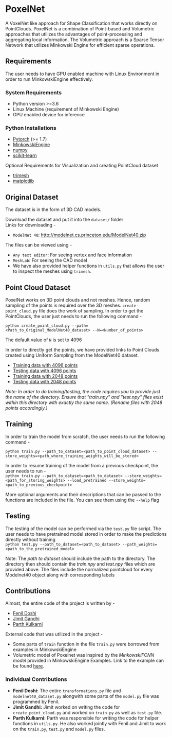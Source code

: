 # PoxelNet
A VoxelNet like approach for Shape Classification that works directly on PointClouds. PoxelNet is a combination of Point-based and Volumetric approaches that utilizes the advantages of point-processing and aggregating local information. The Volumetric approach is a Sparse Tensor Network that utilizes Minkowski Engine for efficient sparse operations. 

## Requirements
The user needs to have GPU enabled machine with Linux Environment in order to run MinkowskiEngine effectively. 

### System Requirements
- Python version >=3.6
- Linux Machine (requirement of Minkowski Engine)
- GPU enabled device for inference

### Python Installations
- [Pytorch](https://pytorch.org/get-started/locally/) (>= 1.7)
- [MinkowskiEngine](https://github.com/NVIDIA/MinkowskiEngine)
- [numpy](https://numpy.org/install/)
- [scikit-learn](https://scikit-learn.org/stable/install.html)  

Optional Requirements for Visualization and creating PointCloud dataset
- [trimesh](https://trimsh.org/)
- [matplotlib](https://matplotlib.org/)

## Original Dataset
The dataset is in the form of 3D CAD models. 

Download the dataset and put it into the ```dataset/``` folder  
Links for downloading - 
- ```ModelNet 40```: http://modelnet.cs.princeton.edu/ModelNet40.zip

The files can be viewed using - 
- ```Any text editor```: For seeing vertex and face information
- ```MeshLab```: For seeing the CAD model
- We have also provided helper functions in ```utils.py``` that allows the user to inspect the meshes using ```trimesh```.

## Point Cloud Dataset
PoxelNet works on 3D point clouds and not meshes. Hence, random sampling of the points is required over the 3D meshes. ```create-point_cloud.py``` file does the work of sampling. 
In order to get the PointClouds, the user just needs to run the following command -

`python create_point_cloud.py --path=<Path_to_Original_ModelNet40_dataset> --N=<Number_of_points>`  

The default value of ```N``` is set to 4096

In order to directly get the points, we have provided links to Point Clouds created using Uniform Sampling from the ModelNet40 dataset.
- [Training data with 4096 points](https://drive.google.com/file/d/1IzuMSIg6R56YeggdX5v3LNqgcsTo4N74/view?usp=sharing)
- [Testing data with 4096 points](https://drive.google.com/file/d/1GrO4LRBhfvl5eaOFw1m5b50kB_PpSCM4/view?usp=sharing)
- [Training data with 2048 points](https://drive.google.com/file/d/1hQAaA40xrD_oiOa1uhUDaoiPZCjxTczV/view?usp=sharing)
- [Testing data with 2048 points](https://drive.google.com/file/d/1-25-cqUfOo_f-GZq1Z8VMWCvQa_1U1hG/view?usp=sharing)

*Note: In order to do training/testing, the code requires you to provide just the name of the directory. Ensure that "train.npy" and "test.npy" files exist within this directory with exactly the same name. (Rename files with 2048 points accordingly.)*

## Training
In order to train the model from scratch, the user needs to run the following command - 

```python train.py --path_to_dataset=<path_to_point_cloud_dataset> --store_weights=<path_where_training_weights_will_be_stored>```  

In order to resume training of the model from a previous checkpoint, the user needs to run -    
```python train.py --path_to_dataset=<path_to_dataset> --store_weights=<path_for_storing_weights> --load_pretrained --store_weights=<path_to_previous_checkpoint>```

More optional arguments and their descriptions that can be passed to the functions are included in the file. You can see them using the `--help` flag

## Testing
The testing of the model can be performed via the `test.py` file script. The user needs to have pretrained model stored in order to make the predictions directly without training  
```python test.py --path_to_dataset=<path_to_dataset> --path_weights=<path_to_the_pretrained_model>```


Note: The *path to dataset* should include the path to the directory. The directory then should contain the *train.npy* and *test.npy* files which are provided above. The files include the normalized pointcloud for every Modelnet40 object along with corresponding labels



## Contributions
Almost, the entire code of the project is written by - 
- [Fenil Doshi](https://github.com/fenil25)
- [Jimit Gandhi](https://github.com/jimitgandhi)
- [Parth Kulkarni](https://github.com/ParthPK)

External code that was utilized in the project - 
- Some parts of `train` function in the file `train.py` were borrowed from examples in MinkowskiEngine
- Volumetric model of Poxelnet was inspired by the *MinkowskiFCNN model* provided in MinkowskiEngine Examples. Link to the example can be found [here](https://github.com/NVIDIA/MinkowskiEngine/blob/master/examples/classification_modelnet40.py).


### Individual Contributions 
- **Fenil Doshi:** The entire ```transformations.py``` file and `modelnet40_dataset.py` alongwith some parts of the `model.py` file was programmed by Fenil. 
- **Jimit Gandhi:** Jimit worked on writing the code for `create_point_cloud.py` and worked on `train.py` as well as `test.py` file. 
- **Parth Kulkarni:** Parth was responsible for writing the code for helper functions in `utils.py`. He also worked jointly with Fenil and Jimit to work on the `train.py`, `test.py` and `model.py` files. 




